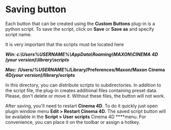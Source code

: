 # Saving button

Each button that can be created using the **Custom Buttons** plug-in is a python script. To save the script, click on **Save** or **Save as** and specify script name.

It is very important that the scripts must be located here

_**Win: c:\Users\%USERNAME%\AppData\Roaming\MAXON\CINEMA 4D \(your version\)\library\scripts**_

_**Mac:**_ **/Users/**_**%USERNAME%**_**/Library/Preferences/Maxon/Maxon Cinema 4D**_**\(your version\)**_**/library/scripts**

In this directory, you can distribute scripts to subdirectories. In addition to the script file, the plug-in creates additional files containing preset data. Please, don't delete or move it. Without these files, the button will not work.

After saving, you'll need to restart **Cinema 4D**. To do it quickly just open plugin window menu  **Edit &gt; Restart Cinema 4D.** The saved script button will be available in the **Script &gt; User** **scripts** Cinema 4D ****menu. For convenience, you can place it on the toolbar or assign a hotkey.

